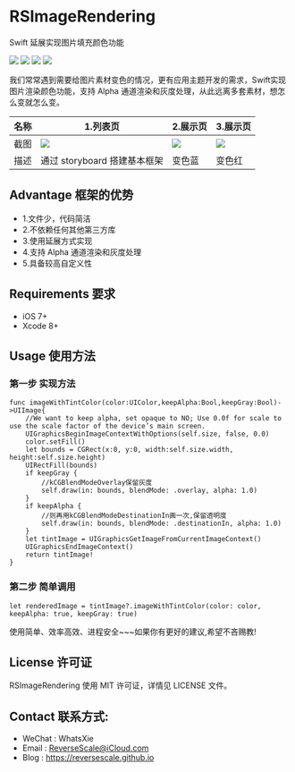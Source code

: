 # RSImageRendering
Swift 延展实现图片填充颜色功能

![](https://img.shields.io/badge/platform-iOS-red.svg) 
![](https://img.shields.io/badge/language-Swift-orange.svg) 
![](https://img.shields.io/badge/download-2.0MB-brightgreen.svg)
![](https://img.shields.io/badge/license-MIT%20License-brightgreen.svg) 

我们常常遇到需要给图片素材变色的情况，更有应用主题开发的需求，Swift实现图片渲染颜色功能，支持 Alpha 通道渲染和灰度处理，从此远离多套素材，想怎么变就怎么变。

| 名称 |1.列表页 |2.展示页 |3.展示页 |
| ------------- | ------------- | ------------- | ------------- |
| 截图 | ![](http://og1yl0w9z.bkt.clouddn.com/17-10-11/11849544.jpg) | ![](http://og1yl0w9z.bkt.clouddn.com/17-10-11/8167651.jpg) | ![](http://og1yl0w9z.bkt.clouddn.com/17-10-11/45057744.jpg) |
| 描述 | 通过 storyboard 搭建基本框架 | 变色蓝 | 变色红 |


## Advantage 框架的优势
* 1.文件少，代码简洁
* 2.不依赖任何其他第三方库
* 3.使用延展方式实现
* 4.支持 Alpha 通道渲染和灰度处理
* 5.具备较高自定义性


## Requirements 要求
* iOS 7+
* Xcode 8+


## Usage 使用方法
### 第一步 实现方法
```
func imageWithTintColor(color:UIColor,keepAlpha:Bool,keepGray:Bool)->UIImage{
    //We want to keep alpha, set opaque to NO; Use 0.0f for scale to use the scale factor of the device’s main screen.
    UIGraphicsBeginImageContextWithOptions(self.size, false, 0.0)
    color.setFill()
    let bounds = CGRect(x:0, y:0, width:self.size.width, height:self.size.height)
    UIRectFill(bounds)
    if keepGray {
        //kCGBlendModeOverlay保留灰度
        self.draw(in: bounds, blendMode: .overlay, alpha: 1.0)
    }
    if keepAlpha {
        //则再用kCGBlendModeDestinationIn画一次,保留透明度
        self.draw(in: bounds, blendMode: .destinationIn, alpha: 1.0)
    }
    let tintImage = UIGraphicsGetImageFromCurrentImageContext()
    UIGraphicsEndImageContext()
    return tintImage!
}
```
### 第二步 简单调用
```
let renderedImage = tintImage?.imageWithTintColor(color: color, keepAlpha: true, keepGray: true)
```

使用简单、效率高效、进程安全~~~如果你有更好的建议,希望不吝赐教!


## License 许可证
RSImageRendering 使用 MIT 许可证，详情见 LICENSE 文件。


## Contact 联系方式:
* WeChat : WhatsXie
* Email : ReverseScale@iCloud.com
* Blog : https://reversescale.github.io
